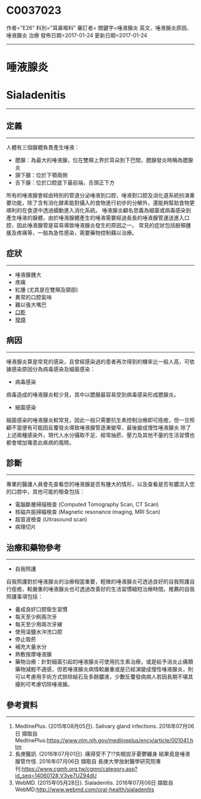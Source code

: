 # C0037023
作者="E26"
科別="耳鼻喉科"
審訂者=
關鍵字=唾液腺炎 英文、唾液腺炎原因、唾液腺炎 治療
發佈日期=2017-01-24
更新日期=2017-01-24

----------
# 唾液腺炎
# Sialadenitis
----------
## 定義
----------

人體有三個腺體負責產生唾液：

- 腮腺：為最大的唾液腺，位在雙頰上界於耳朵到下巴間，腮腺發炎時稱為腮腺炎
- 頷下腺：位於下顎兩側
- 舌下腺：位於口腔底下最前端，舌頭正下方

所有的唾液腺會經由特別的管道分泌唾液到口腔，唾液對口腔及消化道系統扮演重要功能，除了含有消化酵素能對攝入的食物進行初步的分解外，還能夠幫助食物更順利的在食道中透過蠕動進入消化系統。
唾液腺炎顧名思義為細菌或病毒感染到產生唾液的腺體，由於唾液腺體產生的唾液需要經過長長的唾液腺管運送進入口腔，因此唾液腺管是容易導致唾液腺炎發生的原因之一。
常見的症狀包括臉頰腫脹及疼痛等，一般為急性感染，需要藥物控制藉以治療。

## 症狀
----------
- 唾液腺腫大
- 疼痛
- 紅腫 (尤其是在雙頰及頸部)
- 異常的口腔氣味
- 難以張大嘴巴
- [口乾](C0043352)
- [發燒](C0015967)
## 病因
----------

唾液腺炎算是常見的感染，且曾經感染過的患者再次得到的機率比一般人高，可依據感染原因分為病毒感染及細菌感染：

- 病毒感染

病毒造成的唾液腺炎較少見，其中以腮腺最容易受到病毒感染形成腮腺炎。

- 細菌感染

細菌感染的唾液腺炎較常見，因此一般只需要抗生素控制治療即可痊癒，但一旦照顧不當便有可能因反覆發炎導致唾液腺管逐漸變窄，最後變成慢性唾液腺炎
除了上述兩種感染外，現代人水分攝取不足、經常抽菸、壓力及其他不量的生活習慣也都會增加罹患此疾病的風險。

## 診斷
----------

專業的醫護人員會先查看您的唾液腺是否有腫大的情形，以及查看是否有膿流入您的口腔中，其他可能的檢查包括：

- 電腦斷層掃描檢查 (Computed Tomography Scan, CT Scan) 
- 核磁共振掃瞄檢查 (Magnetic resonance imaging, MRI Scan)
- 超音波檢查 (Ultrasound scan)
- 病理切片
## 治療和藥物參考
----------
- 自我照護

自我照護對於唾液腺炎的治療相當重要，輕微的唾液腺炎可透過良好的自我照護自行痊癒，較嚴重的唾液腺炎也可透過改善好的生活習慣縮短治療時間。推薦的自我照護事項包括：

  - 養成良好口腔衛生習慣
  - 每天至少刷兩次牙
  - 每天至少用兩次牙線
  - 使用溫鹽水沖洗口腔
  - 停止吸菸
  - 補充大量水分
  - 熱敷按摩唾液腺
- 藥物治療：針對細菌引起的唾液腺炎可使用抗生素治療，或是給予消炎止痛類藥物減輕不適感，但若唾液腺炎病情較嚴重或是已經演變成慢性唾液腺炎，則可以考慮用手術方式排除結石及多餘膿液，少數反覆發病病人若因長期不堪其擾則可考慮切除唾液腺。
## 參考資料
----------
1. MedlinePlus. (2015年08月05日). Salivary gland infections. 2016年07月06日 擷取自 MedlinePlus:https://www.nlm.nih.gov/medlineplus/ency/article/001041.htm
2. 長庚醫訊. (2016年07月01日). 痛得受不了!?失眠拔牙憂鬱纏身 結果竟是唾液腺管作怪. 2016年07月06日 擷取自 長庚大學放射醫學研究院專刊:https://www.cgmh.org.tw/cgmn/category.asp?id_seq=1406012#.V3ye7UZ94dU
3. WebMD. (2015年05月28日). Sialadenitis. 2016年07月06日 擷取自WebMD:http://www.webmd.com/oral-health/sialadenitis


